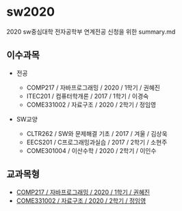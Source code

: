 # sw2020
  2020 sw중심대학 전자공학부 연계전공 신청을 위한 summary.md

## 이수과목

* 전공
  * COMP217 / 자바프로그래밍 / 2020 / 1학기 / 권혜진
  * ITEC201 / 컴퓨터학개론 / 2017 / 1학기 / 이경숙
  * COME331002 / 자료구조 / 2020 / 2학기 / 정임영

* SW교양
  * CLTR262 / SW와 문제해결 기초 / 2017 / 겨울 / 김상욱
  * EECS201 / C프로그래밍과실습 / 2017 / 2학기 / 소현주	
  * COME301004 / 이산수학 / 2020 / 2학기 / 이인수
  

## 교과목형
  * [COMP217 / 자바프로그래밍 / 2020 / 1학기 / 권혜진](https://github.com/yunguks/2020-java.git)
  * [COME331002 / 자료구조 / 2020 / 2학기 / 정임영](https://github.com/yunguks/2020-2-datastructures.git)
